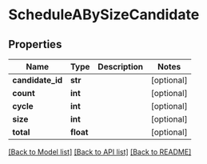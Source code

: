 # ScheduleABySizeCandidate

## Properties
Name | Type | Description | Notes
------------ | ------------- | ------------- | -------------
**candidate_id** | **str** |  | [optional]
**count** | **int** |  | [optional]
**cycle** | **int** |  | [optional]
**size** | **int** |  | [optional]
**total** | **float** |  | [optional]

[[Back to Model list]](../README.md#documentation-for-models) [[Back to API list]](../README.md#documentation-for-api-endpoints) [[Back to README]](../README.md)
